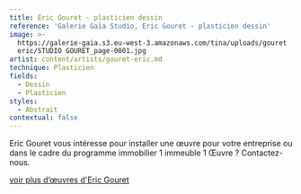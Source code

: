 ```yaml
---
title: Eric Gouret - plasticien dessin
reference: 'Galerie Gaïa Studio, Eric Gouret - plasticien dessin'
image: >-
  https://galerie-gaia.s3.eu-west-3.amazonaws.com/tina/uploads/gouret
  eric/STUDIO GOURET_page-0001.jpg
artist: content/artists/gouret-eric.md
technique: Plasticien
fields:
  - Dessin
  - Plasticien
styles:
  - Abstrait
contextual: false
---
```


Eric Gouret vous intéresse pour installer une œuvre pour votre entreprise ou dans le cadre du  programme immobilier 1 immeuble 1 Œuvre ? Contactez-nous.

[voir plus d’œuvres d'Eric Gouret](https://www.galeriegaia.fr/artists/gouret-eric?work=gouret-ericmd-portfolio-projet-eric-gouret "Eric Gouret")
